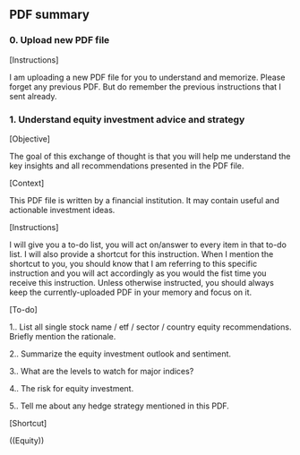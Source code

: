 ## PDF summary

### 0. Upload new PDF file
[Instructions]

I am uploading a new PDF file for you to understand and memorize. Please forget any previous PDF. But do remember the previous instructions that I sent already.

### 1. Understand equity investment advice and strategy
[Objective]

The goal of this exchange of thought is that you will help me understand the key insights and all recommendations presented in the PDF file. 

[Context]

This PDF file is written by a financial institution. It may contain useful and actionable investment ideas.

[Instructions]

I will give you a to-do list, you will act on/answer to every item in that to-do list. I will also provide a shortcut for this instruction.
When I mention the shortcut to you, you should know that I am referring to this specific instruction and you will act accordingly as you would the fist time you receive this instruction. 
Unless otherwise instructed, you should always keep the currently-uploaded PDF in your memory and focus on it.

[To-do]

1.. List all single stock name / etf / sector / country equity recommendations. Briefly mention the rationale.

2.. Summarize the equity investment outlook and sentiment.

3.. What are the levels to watch for major indices?

4.. The risk for equity investment.

5.. Tell me about any hedge strategy mentioned in this PDF.


[Shortcut]

((Equity))

